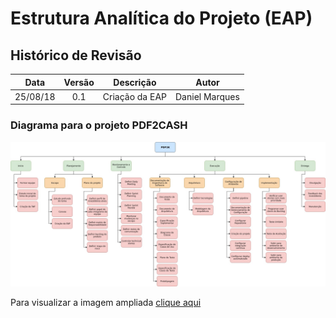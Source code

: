 # Estrutura Analítica do Projeto (EAP)

## Histórico de Revisão

| Data | Versão | Descrição | Autor |
|:----:|:------:|:---------:|:-----:|
| 25/08/18 | 0.1 | Criação da EAP | Daniel Marques |

### Diagrama para o projeto PDF2CASH

![EAP](/docs/assets/EAP.jpg)

Para visualizar a imagem ampliada [clique aqui](/docs/assets/EAP.jpg)
